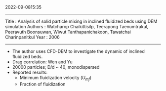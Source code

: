 2022-09-0815:35

---
Title :  Analysis of solid particle mixing in inclined fluidized beds using DEM simulation
Authors :  Watcharop Chaikittisilp, Teerapong Taenumtrakul, Peeravuth Boonsuwan, Wiwut Tanthapanichakoon, Tawatchai Charinpanitkul
Year :  2006

---

* The author uses CFD-DEM to investigate the dynamic of inclined fluidized beds.
* Drag correlation: Wen and Yu
* 20000 particles; D/d ~ 40, monodispersed
* Reported results:
	* Minimum fluidization velocity ($U_{mf}$)
	* Fraction of fluidization




